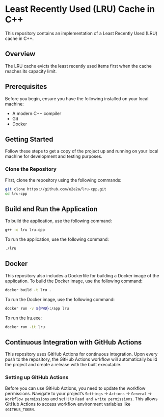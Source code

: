 # Least Recently Used (LRU) Cache in C++

This repository contains an implementation of a Least Recently Used (LRU) cache in C++.

## Overview
The LRU cache evicts the least recently used items first when the cache reaches its capacity limit.

## Prerequisites

Before you begin, ensure you have the following installed on your local machine:

- A modern C++ compiler
- Git
- Docker

## Getting Started

Follow these steps to get a copy of the project up and running on your local machine for development and testing purposes.

### Clone the Repository

First, clone the repository using the following commands:

```bash
git clone https://github.com/e2e2a/lru-cpp.git
cd lru-cpp
```

## Build and Run the Application

To build the application, use the following command:

```bash
g++ -o lru lru.cpp
```

To run the application, use the following command:

```bash
./lru
```

## Docker

This repository also includes a Dockerfile for building a Docker image of the application. To build the Docker image, use the following command:

```bash
docker build -t lru .
```

To run the Docker image, use the following command:

```bash
docker run -v ${PWD}:/app lru
```

To run the lru.exe:

```bash
docker run -it lru
```
## Continuous Integration with GitHub Actions

This repository uses GitHub Actions for continuous integration. Upon every push to the repository, the GitHub Actions workflow will automatically build the project and create a release with the built executable.

### Setting up GitHub Actions

Before you can use GitHub Actions, you need to update the workflow permissions. Navigate to your project’s `Settings` -> `Actions` -> `General` -> `Workflow permissions` and set it to `Read and write permissions`. This allows GitHub Actions to access workflow environment variables like `$GITHUB_TOKEN`.

